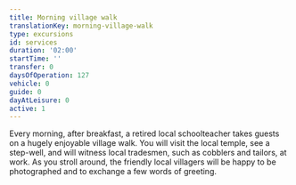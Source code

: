 ```yaml
---
title: Morning village walk
translationKey: morning-village-walk
type: excursions
id: services
duration: '02:00'
startTime: ''
transfer: 0
daysOfOperation: 127
vehicle: 0
guide: 0
dayAtLeisure: 0
active: 1
---
```

Every morning, after breakfast, a retired local schoolteacher takes guests on a hugely enjoyable village walk. You will visit the local temple, see a step-well, and will witness local tradesmen, such as cobblers and tailors, at work. As you stroll around, the friendly local villagers will be happy to be photographed and to exchange a few words of greeting.